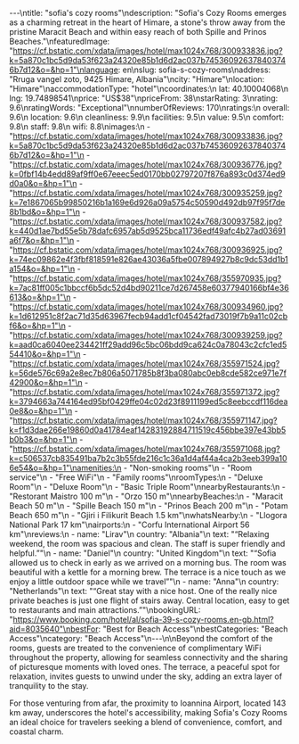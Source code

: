 ---\ntitle: "sofia's cozy rooms"\ndescription: "Sofia's Cozy Rooms emerges as a charming retreat in the heart of Himare, a stone's throw away from the pristine Maracit Beach and within easy reach of both Spille and Prinos Beaches."\nfeaturedImage: "https://cf.bstatic.com/xdata/images/hotel/max1024x768/300933836.jpg?k=5a870c1bc5d9da53f623a24320e85b1d6d2ac037b745360926378403746b7d12&o=&hp=1"\nlanguage: en\nslug: sofia-s-cozy-rooms\naddress: "Rruga vangel zoto, 9425 Himare, Albania"\ncity: "Himare"\nlocation: "Himare"\naccommodationType: "hotel"\ncoordinates:\n  lat: 40.10004068\n  lng: 19.74898541\nprice: "US$38"\npriceFrom: 38\nstarRating: 3\nrating: 9.6\nratingWords: "Exceptional"\nnumberOfReviews: 170\nratings:\n  overall: 9.6\n  location: 9.6\n  cleanliness: 9.9\n  facilities: 9.5\n  value: 9.5\n  comfort: 9.8\n  staff: 9.8\n  wifi: 8.8\nimages:\n  - "https://cf.bstatic.com/xdata/images/hotel/max1024x768/300933836.jpg?k=5a870c1bc5d9da53f623a24320e85b1d6d2ac037b745360926378403746b7d12&o=&hp=1"\n  - "https://cf.bstatic.com/xdata/images/hotel/max1024x768/300936776.jpg?k=0fbf14b4edd89af9ff0e67eeec5ed0170bb02797207f876a893c0d374ed9d0a0&o=&hp=1"\n  - "https://cf.bstatic.com/xdata/images/hotel/max1024x768/300935259.jpg?k=7e1867065b99850216b1a169e6d926a09a5754c50590d492db97f95f7de8b1bd&o=&hp=1"\n  - "https://cf.bstatic.com/xdata/images/hotel/max1024x768/300937582.jpg?k=440d1ae7bd55e5b78dafc6957ab5d9525bca11736edf49afc4b27ad03691a6f7&o=&hp=1"\n  - "https://cf.bstatic.com/xdata/images/hotel/max1024x768/300936925.jpg?k=74ec09862e4f3fbf818591e826ae43036a5fbe007894927b8c9dc53dd1b1a154&o=&hp=1"\n  - "https://cf.bstatic.com/xdata/images/hotel/max1024x768/355970935.jpg?k=7ac81ff005c1bbccf6b5dc52d4bd90211ce7d267458e60377940166bf4e36613&o=&hp=1"\n  - "https://cf.bstatic.com/xdata/images/hotel/max1024x768/300934960.jpg?k=1d612951c8f2ac71d35d63967fecb94add1cf04542fad73019f7b9a11c02cbf6&o=&hp=1"\n  - "https://cf.bstatic.com/xdata/images/hotel/max1024x768/300939259.jpg?k=aad0ca6040ee234421ff29add96c5bc06bdd9ca624c0a78043c2cfc1ed554410&o=&hp=1"\n  - "https://cf.bstatic.com/xdata/images/hotel/max1024x768/355971524.jpg?k=56de576c69a2e8ec7b806a5071785b8f3ba080abc0eb8cde582ce971e7f42900&o=&hp=1"\n  - "https://cf.bstatic.com/xdata/images/hotel/max1024x768/355971372.jpg?k=3794663a744164ed95bf0429ffe04c02d23f8911199ed5c8eebccdf116dea0e8&o=&hp=1"\n  - "https://cf.bstatic.com/xdata/images/hotel/max1024x768/355971147.jpg?k=f1d3dae266e19860d0a41784eaf14283192884711519c456bbe397e43bb5b0b3&o=&hp=1"\n  - "https://cf.bstatic.com/xdata/images/hotel/max1024x768/355971068.jpg?k=c506537cb835491ba7b2c3b55fde216c1c36a1d4af44a4ca2b3eeb399a106e54&o=&hp=1"\namenities:\n  - "Non-smoking rooms"\n  - "Room service"\n  - "Free WiFi"\n  - "Family rooms"\nroomTypes:\n  - "Deluxe Room"\n  - "Deluxe Room"\n  - "Basic Triple Room"\nnearbyRestaurants:\n  - "Restorant Maistro 100 m"\n  - "Orzo 150 m"\nnearbyBeaches:\n  - "Maracit Beach 50 m"\n  - "Spille Beach 150 m"\n  - "Prinos Beach 200 m"\n  - "Potam Beach 650 m"\n  - "Gjiri i Filikurit Beach 1.5 km"\nwhatsNearby:\n  - "Llogora National Park 17 km"\nairports:\n  - "Corfu International Airport 56 km"\nreviews:\n  - name: "Lirav"\n    country: "Albania"\n    text: "“Relaxing weekend, the room was spacious and clean. The staff is super friendly and helpful.”"\n  - name: "Daniel"\n    country: "United Kingdom"\n    text: "“Sofia allowed us to check in early as we arrived on a morning bus. The room was beautiful with a kettle for a morning brew. The terrace is a nice touch as we enjoy a little outdoor space while we travel”"\n  - name: "Anna"\n    country: "Netherlands"\n    text: "“Great stay with a nice host. One of the really nice private beaches is just one flight of stairs away. Central location, easy to get to restaurants and main attractions.”"\nbookingURL: "https://www.booking.com/hotel/al/sofia-39-s-cozy-rooms.en-gb.html?aid=8035640"\nbestFor: "Best for Beach Access"\nbestCategories: "Beach Access"\ncategory: "Beach Access"\n---\n\nBeyond the comfort of the rooms, guests are treated to the convenience of complimentary WiFi throughout the property, allowing for seamless connectivity and the sharing of picturesque moments with loved ones. The terrace, a peaceful spot for relaxation, invites guests to unwind under the sky, adding an extra layer of tranquility to the stay.

For those venturing from afar, the proximity to Ioannina Airport, located 143 km away, underscores the hotel's accessibility, making Sofia's Cozy Rooms an ideal choice for travelers seeking a blend of convenience, comfort, and coastal charm.